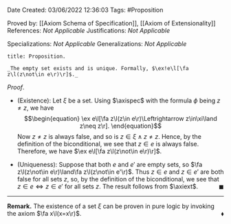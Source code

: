 <div class="topSpace"></div>

Date Created: 03/06/2022 12:36:03
Tags: #Proposition

Proved by: [[Axiom Schema of Specification]], [[Axiom of Extensionality]]
References: _Not Applicable_
Justifications: _Not Applicable_

Specializations: _Not Applicable_
Generalizations: _Not Applicable_

``` ad-Proposition
title: Proposition.

_The empty set exists and is unique. Formally, $\ex!e\l[\fa z\l(z\not\in e\r)\r]$._

```

_Proof_.
* (Existence): Let $\xi$ be a set. Using $\axispec$ with the formula $\phi$ being $z\neq z$, we have
$$\begin{equation}
    \ex e\l[\fa z\l(z\in e\r)\Leftrightarrow z\in\xi\land z\neq z\r].
\end{equation}$$
Now $z\neq z$ is always false, and so is $z\in\xi\land z\neq z$. Hence, by the definition of the biconditional, we see that $z\in e$ is always false. Therefore, we have $\ex e\l[\fa z\l(z\not\in e\r)\r]$.

* (Uniqueness): Suppose that both $e$ and $e'$ are empty sets, so $\fa z\l(z\not\in e\r)\land\fa z\l(z\not\in e'\r)$. Thus $z\in e$ and $z\in e'$ are both false for all sets $z$, so, by the definition of the biconditional, we see that $z\in e\Leftrightarrow z\in e'$ for all sets $z$. The result follows from $\axiext$.<span style="float:right;">$\blacksquare$</span>

---

**Remark.** The existence of a set $\xi$ can be proven in pure logic by invoking the axiom $\fa x\l(x=x\r)$.<span style="float:right;">$\blacklozenge$</span>
